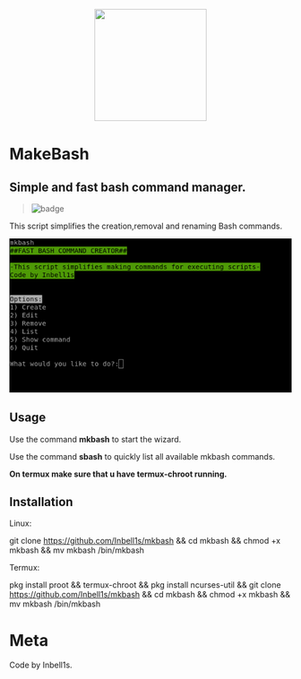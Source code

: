 <p align="center">
  <img width="200" height="200" src="https://i.imgur.com/s0UfMVs.png">
</p>



# MakeBash 

## **Simple and fast bash command manager.**

>![badge]

This script simplifies the creation,removal and renaming Bash commands.

![screen]

## Usage

Use the command **mkbash** to start the wizard.

Use the command **sbash** to quickly list all available mkbash commands.

**On termux make sure that u have termux-chroot running.**
## Installation

Linux:

git clone https://github.com/Inbell1s/mkbash && cd mkbash && chmod +x mkbash && mv mkbash /bin/mkbash

Termux:

pkg install proot &&
termux-chroot &&
pkg install ncurses-util &&
git clone https://github.com/Inbell1s/mkbash && cd mkbash && chmod +x mkbash && mv mkbash /bin/mkbash


# Meta

Code by Inbell1s.

[badge]: https://img.shields.io/badge/BETA-In%20Progress-RED.svg
[screen]: https://github.com/Inbell1s/mkbash/blob/master/screen.png
[logo]: https://i.imgur.com/s0UfMVs.png
